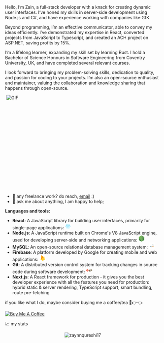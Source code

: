 Hello, I’m Zain, a full-stack developer with a knack for creating dynamic user interfaces. I’ve honed my skills in server-side development using Node.js and C#, and have experience working with companies like GfK.

Beyond programming, I’m an effective communicator, able to convey my ideas efficiently. I’ve demonstrated my expertise in React, converted projects from JavaScript to Typescript, and created an ACH project on ASP.NET, saving profits by 15%.

I’m a lifelong learner, expanding my skill set by learning Rust. I hold a Bachelor of Science Honours in Software Engineering from Coventry University, UK, and have completed several relevant courses.

I look forward to bringing my problem-solving skills, dedication to quality, and passion for coding to your projects. I’m also an open-source enthusiast and maintainer, valuing the collaboration and knowledge sharing that happens through open-source.


  <img align="right" alt="GIF" src="https://gifdb.com/images/high/black-fast-typing-cat-rfo58klql1gydnw3.gif" width="500" height="320" />
  
- 💼 any freelance work? do reach, [email](mailto:mohammad.zain.311z@gmail.com) :)
- 💬 ask me about anything, I am happy to help;

**Languages and tools:**

- **React**: A JavaScript library for building user interfaces, primarily for single-page applications: <code><img height="20" src="https://raw.githubusercontent.com/github/explore/80688e429a7d4ef2fca1e82350fe8e3517d3494d/topics/react/react.png"></code>
- **Node.js**: A JavaScript runtime built on Chrome's V8 JavaScript engine, used for developing server-side and networking applications: <code><img height="20" src="https://raw.githubusercontent.com/github/explore/80688e429a7d4ef2fca1e82350fe8e3517d3494d/topics/nodejs/nodejs.png"></code>
- **MySQL**: An open-source relational database management system: <code><img height="20" src="https://raw.githubusercontent.com/github/explore/80688e429a7d4ef2fca1e82350fe8e3517d3494d/topics/mysql/mysql.png"></code>
- **Firebase**: A platform developed by Google for creating mobile and web applications: <code><img height="20" src="https://raw.githubusercontent.com/github/explore/80688e429a7d4ef2fca1e82350fe8e3517d3494d/topics/firebase/firebase.png"></code>
- **Git**: A distributed version control system for tracking changes in source code during software development: <code><img height="20" src="https://raw.githubusercontent.com/github/explore/80688e429a7d4ef2fca1e82350fe8e3517d3494d/topics/git/git.png"></code>
- **Next.js**: A React framework for production - it gives you the best developer experience with all the features you need for production: hybrid static & server rendering, TypeScript support, smart bundling, route pre-fetching

if you like what I do, maybe consider buying me a coffee/tea 🥺👉👈

<a href="https://www.buymeacoffee.com/zaynnqureshi" target="_blank"><img src="https://cdn.buymeacoffee.com/buttons/v2/default-red.png" alt="Buy Me A Coffee" width="150" ></a>


📈 my stats

<p align="center"> <img src="https://github-readme-stats.vercel.app/api?username=zaynnqureshi17&show_icons=true&theme=gotham" alt="zaynnqureshi17" />
